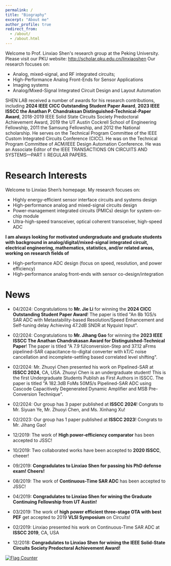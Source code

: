 ```yaml
---
permalink: /
title: "Biography"
excerpt: "About me"
author_profile: true
redirect_from: 
  - /about/
  - /about.html
---
```


Welcome to Prof. Linxiao Shen's research group at the Peking University. Please visit our PKU website: http://scholar.pku.edu.cn/linxiaoshen
Our research focuses on:

* Analog, mixed-signal, and RF integrated circuits;
* High-Performance Analog Front-Ends for Sensor Applications
* Imaging systems
* Analog/Mixed-Signal Integrated Circuit Design and Layout Automation
  
SHEN LAB received a number of awards for his research contributions, including **2024 IEEE CICC Outstanding Student Paper Award**, **2023 IEEE ISSCC the Anathan P. Chandraksan Distinguished-Technical-Paper Award**, 2018-2019 IEEE Solid State Circuits Society Predoctoral Achievement Award, 2019 the UT Austin Cockrell School of Engineering Fellowship, 2011 the Samsung Fellowship, and 2012 the National scholarship. He serves on the Technical Program Committee of the IEEE Custom Integrated Circuits Conference (CICC). He was on the Technical Program Committee of ACM/IEEE Design Automation Conference. He was an Associate Editor of the IEEE TRANSACTIONS ON CIRCUITS AND SYSTEMS—PART I: REGULAR PAPERS.

Research Interests
======

Welcome to Linxiao Shen’s homepage. My research focuses on:
* Highly energy-efficient sensor interface circuits and systems design
* High-performance analog and mixed-signal circuits design
* Power-management integrated circuits (PMICs) design for system-on-chip module
* Ultra-high-speed transceiver, optical coherent transceiver, high-speed ADC


**I am always looking for motivated undergraduate and graduate students with background in analog/digital/mixed-signal integrated circuit, electrical engineering, mathematics, statistics, and/or related areas, working on research fields of**

* High-performance ADC design (focus on speed, resolution, and power efficiency)
* High-performance analog front-ends with sensor co-design/integration


News
======
* 04/2024: Congratulations to **Mr. Jie Li** for winning the **2024 CICC Outstanding Student Paper Award**! The paper is titled "An 8b 1GS/s SAR ADC with Metastability-based Resolution/Speed Enhancement and Self-tuning delay Achieving 47.2dB SNDR at Nyquist Input".

* 02/2024: Congratulations to **Mr. Jihang Gao** for winning the **2023 IEEE ISSCC The Anathan Chandrakasan Award for Distinguished-Technical Paper**! The paper is titled "A 7.9 fJ/conversion-Step and 37.12 aFrms pipelined-SAR capacitance-to-digital converter with kT/C noise cancellation and incomplete-settling based correlated level shifting".

* 02/2024: Mr. Zhuoyi Chen presented his work on Pipelined-SAR at **ISSCC 2024**, CA, USA. Zhuoyi Chen is an undergraduate student! This is the first Undergraduate Students Publish as First Authors in ISSCC. The paper is titled "A 182.3dB FoMs 50MS/s Pipelined-SAR ADC using Cascode Capacitively Degenerated Dynamic Amplifier and MSB Pre-Conversion Technique".

* 02/2024: Our group has 3 paper published at **ISSCC 2024**! Congrats to Mr. Siyuan Ye, Mr. Zhuoyi Chen, and Ms. Xinhang Xu!

* 02/2023: Our group has 1 paper published at **ISSCC 2023**! Congrats to Mr. Jihang Gao!

* 12/2019: The work of **High power-efficiency comparator** has been accepted to JSSC! 

* 10/2019: Two collaborated works have been accepted to **2020 ISSCC**, cheeer!

* 09/2019: **Congradulates to Linxiao Shen for passing his PhD defense exam! Cheers!**

* 08/2019: The work of **Continuous-Time SAR ADC** has been accepted to JSSC!

* 04/2019: **Congradulates to Linxiao Shen for wining the Graduate Continuing Fellowship from UT Austin!**

* 03/2019: The work of **high power efficient three-stage OTA with best PEF** get accepted to 2019 **VLSI Symposium** on Circuits! 

* 02/2019: Linxiao presented his work on Continuous-Time SAR ADC at **ISSCC 2019**, CA, USA

* 12/2018: **Congradulates to Linxiao Shen for wining the IEEE Solid-State Circuits Society Predoctoral Achievement Award!**


<a href="https://info.flagcounter.com/gJgr"><img src="https://s05.flagcounter.com/count2/gJgr/bg_FFFFFF/txt_000000/border_CCCCCC/columns_2/maxflags_10/viewers_0/labels_0/pageviews_1/flags_0/percent_0/" alt="Flag Counter" border="0"></a>
